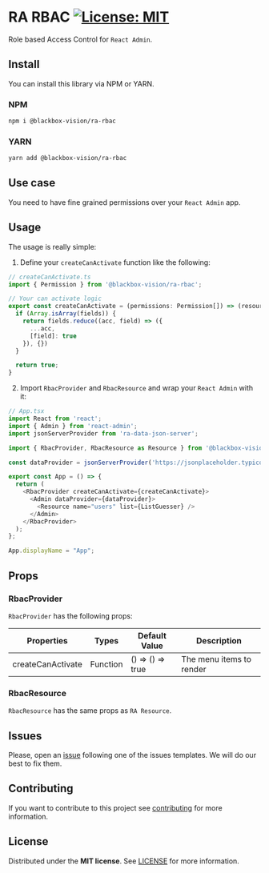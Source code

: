 # RA RBAC [![License: MIT](https://img.shields.io/badge/License-MIT-brightgreen.svg)](https://opensource.org/licenses/MIT) 

Role based Access Control for `React Admin`.

## Install

You can install this library via NPM or YARN.

### NPM

```bash
npm i @blackbox-vision/ra-rbac
```

### YARN

```bash
yarn add @blackbox-vision/ra-rbac
```

## Use case

You need to have fine grained permissions over your `React Admin` app.

## Usage

The usage is really simple:

1. Define your `createCanActivate` function like the following:

```typescript
// createCanActivate.ts
import { Permission } from '@blackbox-vision/ra-rbac';

// Your can activate logic
export const createCanActivate = (permissions: Permission[]) => (resource: string, action: string, fields?: string[]) => {
  if (Array.isArray(fields)) {
    return fields.reduce((acc, field) => ({
      ...acc,
      [field]: true
    }), {})
  }

  return true;
}
```

2. Import `RbacProvider` and `RbacResource` and wrap your `React Admin` with it:

```typescript
// App.tsx
import React from 'react';
import { Admin } from 'react-admin';
import jsonServerProvider from 'ra-data-json-server';

import { RbacProvider, RbacResource as Resource } from '@blackbox-vision/ra-rbac';

const dataProvider = jsonServerProvider('https://jsonplaceholder.typicode.com');

export const App = () => {
  return (
    <RbacProvider createCanActivate={createCanActivate}>
      <Admin dataProvider={dataProvider}>
        <Resource name="users" list={ListGuesser} />
      </Admin>
    </RbacProvider>
  );
};

App.displayName = "App";
```

## Props

### RbacProvider

`RbacProvider` has the following props:

| Properties | Types   | Default Value | Description                                     |
| ---------- | ------- | ------------- | ----------------------------------------------- |
| createCanActivate      | Function   | () => () => true            | The menu items to render           |

### RbacResource

`RbacResource` has the same props as `RA Resource`.

## Issues

Please, open an [issue](https://github.com/BlackBoxVision/react-admin-extensions/issues) following one of the issues templates. We will do our best to fix them.

## Contributing

If you want to contribute to this project see [contributing](https://github.com/BlackBoxVision/react-admin-extensions/blob/master/CONTRIBUTING.md) for more information.

## License

Distributed under the **MIT license**. See [LICENSE](https://github.com/BlackBoxVision/react-admin-extensions/blob/master/LICENSE) for more information.
